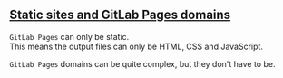 ## [Static sites and GitLab Pages domains](https://docs.gitlab.com/ee/user/project/pages/getting_started_part_one.html)

`GitLab Pages` can only be static.  
This means the output files can only be HTML, CSS and JavaScript.  

`GitLab Pages` domains can be quite complex, but they don't have to be.  
